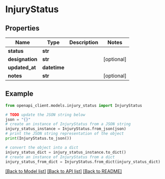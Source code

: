 # InjuryStatus


## Properties

Name | Type | Description | Notes
------------ | ------------- | ------------- | -------------
**status** | **str** |  | 
**designation** | **str** |  | [optional] 
**updated_at** | **datetime** |  | 
**notes** | **str** |  | [optional] 

## Example

```python
from openapi_client.models.injury_status import InjuryStatus

# TODO update the JSON string below
json = "{}"
# create an instance of InjuryStatus from a JSON string
injury_status_instance = InjuryStatus.from_json(json)
# print the JSON string representation of the object
print(InjuryStatus.to_json())

# convert the object into a dict
injury_status_dict = injury_status_instance.to_dict()
# create an instance of InjuryStatus from a dict
injury_status_from_dict = InjuryStatus.from_dict(injury_status_dict)
```
[[Back to Model list]](../README.md#documentation-for-models) [[Back to API list]](../README.md#documentation-for-api-endpoints) [[Back to README]](../README.md)


